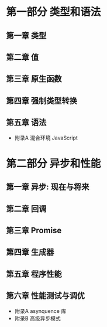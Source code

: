 # 第一部分 类型和语法
## 第一章 类型
## 第二章 值
## 第三章 原生函数
## 第四章 强制类型转换
## 第五章 语法
- 附录A 混合环境 JavaScript

# 第二部分 异步和性能
## 第一章 异步: 现在与将来
## 第二章 回调
## 第三章 Promise
## 第四章 生成器
## 第五章 程序性能
## 第六章 性能测试与调优
- 附录A asynquence 库
- 附录B 高级异步模式